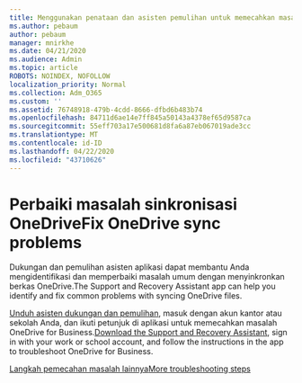 ```yaml
---
title: Menggunakan penataan dan asisten pemulihan untuk memecahkan masalah OneDrive untuk bisnis
ms.author: pebaum
author: pebaum
manager: mnirkhe
ms.date: 04/21/2020
ms.audience: Admin
ms.topic: article
ROBOTS: NOINDEX, NOFOLLOW
localization_priority: Normal
ms.collection: Adm_O365
ms.custom: ''
ms.assetid: 76748918-479b-4cdd-8666-dfbd6b483b74
ms.openlocfilehash: 84711d6ae14e7ff845a50143a4378ef65d9587ca
ms.sourcegitcommit: 55eff703a17e500681d8fa6a87eb067019ade3cc
ms.translationtype: MT
ms.contentlocale: id-ID
ms.lasthandoff: 04/22/2020
ms.locfileid: "43710626"
---
```

# <a name="fix-onedrive-sync-problems"></a><span data-ttu-id="71d6c-102">Perbaiki masalah sinkronisasi OneDrive</span><span class="sxs-lookup"><span data-stu-id="71d6c-102">Fix OneDrive sync problems</span></span>

<span data-ttu-id="71d6c-103">Dukungan dan pemulihan asisten aplikasi dapat membantu Anda mengidentifikasi dan memperbaiki masalah umum dengan menyinkronkan berkas OneDrive.</span><span class="sxs-lookup"><span data-stu-id="71d6c-103">The Support and Recovery Assistant app can help you identify and fix common problems with syncing OneDrive files.</span></span> 
  
<span data-ttu-id="71d6c-104">[Unduh asisten dukungan dan pemulihan](https://aka.ms/sara), masuk dengan akun kantor atau sekolah Anda, dan ikuti petunjuk di aplikasi untuk memecahkan masalah OneDrive for Business.</span><span class="sxs-lookup"><span data-stu-id="71d6c-104">[Download the Support and Recovery Assistant](https://aka.ms/sara), sign in with your work or school account, and follow the instructions in the app to troubleshoot OneDrive for Business.</span></span> 
  
[<span data-ttu-id="71d6c-105">Langkah pemecahan masalah lainnya</span><span class="sxs-lookup"><span data-stu-id="71d6c-105">More troubleshooting steps</span></span>](https://go.microsoft.com/fwlink/?linkid=872097)
  

